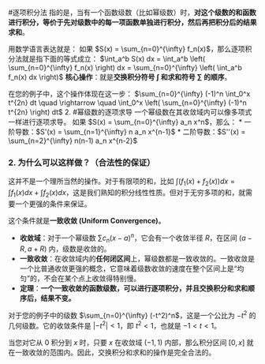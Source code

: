 

#逐项积分法 指的是，当有一个函数级数（比如幂级数）时，**对这个级数的和函数进行积分，等价于先对级数中的每一项函数单独进行积分，然后再把积分后的结果求和**。

用数学语言表达就是：
如果 $S(x) = \sum_{n=0}^{\infty} f_n(x)$，那么逐项积分法就是指下面的等式成立：
$\int_a^b S(x) dx = \int_a^b \left( \sum_{n=0}^{\infty} f_n(x) \right) dx = \sum_{n=0}^{\infty} \left( \int_a^b f_n(x) dx \right)$
**核心操作**：就是**交换积分符号 $\int$ 和求和符号 $\sum$ 的顺序**。

在您的例子中，这个操作体现在这一步：
$\sum_{n=0}^{\infty} (-1)^n \int_0^x t^{2n} dt \quad \rightarrow \quad \int_0^x \left( \sum_{n=0}^{\infty} (-1)^n t^{2n} \right) dt$
2. #幂级数的逐项求导
	一个幂级数在其收敛域内可以像多项式一样进行逐项求导。
	如果 $S(x) = \sum_{n=0}^{\infty} a_n x^n$，那么：
	*   一阶导数：$S'(x) = \sum_{n=1}^{\infty} n a_n x^{n-1}$
	*   二阶导数：$S''(x) = \sum_{n=2}^{\infty} n(n-1) a_n x^{n-2}$
### 2. 为什么可以这样做？（合法性的保证）

这并不是一个理所当然的操作。对于有限项的和，比如 $\int (f_1(x) + f_2(x)) dx = \int f_1(x) dx + \int f_2(x) dx$，这是我们熟知的积分线性性质。但对于无穷多项的和，就需要一个更强的条件来保证。

这个条件就是**一致收敛 (Uniform Convergence)**。

*   **收敛域**：对于一个幂级数 $\sum c_n (x-a)^n$，它会有一个收敛半径 $R$，在区间 $(a-R, a+R)$ 内，级数是收敛的。
*   **一致收敛**：在收敛域内的**任何闭区间**上，幂级数都是一致收敛的。一致收敛是一个比普通收敛更强的概念，它意味着级数收敛的速度在整个区间上是“均匀”的，不会在某个点上收敛得特别慢。
*   **定理**：**一个一致收敛的函数级数，可以进行逐项积分，并且交换积分和求和顺序后，结果不变。**

对于您的例子中的级数 $\sum_{n=0}^{\infty} (-t^2)^n$，这是一个公比为 $-t^2$ 的几何级数。它的收敛条件是 $|-t^2| < 1$，即 $t^2 < 1$，也就是 $-1 < t < 1$。

当您对它从 $0$ 积分到 $x$ 时，只要 $x$ 在收敛域 $(-1, 1)$ 内部，那么积分区间 $[0, x]$ 就在一致收敛的范围内。因此，交换积分和求和的操作是完全合法的。
